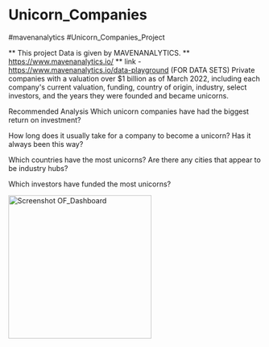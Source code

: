 # Unicorn_Companies
#mavenanalytics #Unicorn_Companies_Project

**  This project Data is given by MAVENANALYTICS.
** https://www.mavenanalytics.io/
** link - https://www.mavenanalytics.io/data-playground (FOR DATA SETS)
Private companies with a valuation over $1 billion as of March 2022, including each company's current valuation, funding, country of origin, industry, select investors, and the years they were founded and became unicorns.

Recommended Analysis
Which unicorn companies have had the biggest return on investment?

How long does it usually take for a company to become a unicorn? Has it always been this way?

Which countries have the most unicorns? Are there any cities that appear to be industry hubs?

Which investors have funded the most unicorns?

<img width="284" alt="Screenshot OF_Dashboard" src="https://github.com/PrasadPachu/Unicorn_Companies/assets/104089846/7521849e-6aa4-4e7c-8833-0cf77ad15c2b">
